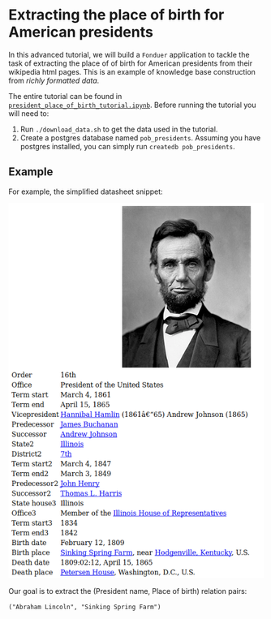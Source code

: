 # Extracting the place of birth for American presidents

In this advanced tutorial, we will build a `Fonduer` application to tackle the
task of extracting the place of of birth for American presidents from their 
wikipedia html pages. This is an example of knowledge base construction from 
_richly formatted data_. 

The entire tutorial can be found in
[`president_place_of_birth_tutorial.ipynb`](president_place_of_birth_tutorial.ipynb). Before
running the tutorial you will need to:
  1. Run `./download_data.sh` to get the data used in the tutorial.
  2. Create a postgres database named `pob_presidents`. Assuming you have postgres
     installed, you can simply run `createdb pob_presidents`.


## Example

For example, the simplified datasheet snippet:

![html-snippet](imgs/sample-html.png)

Our goal is to extract the (President name, Place of birth) relation pairs:

```
("Abraham Lincoln", "Sinking Spring Farm")
```
